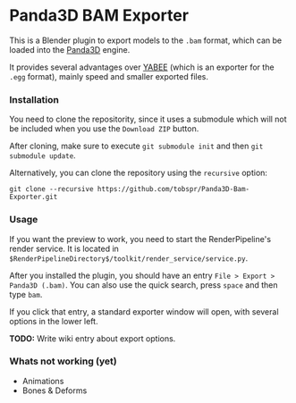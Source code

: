 # Panda3D BAM Exporter

This is a Blender plugin to export models to the `.bam` format, which can be loaded
into the <a href="https://github.com/panda3d/panda3d" target="_blank">Panda3D</a> engine.

It provides several advantages over <a target="_blank" href="https://github.com/09th/YABEE">YABEE</a> (which
is an exporter for the `.egg` format), mainly speed and smaller exported files.


### Installation

You need to clone the repositority, since it uses a submodule which will not be 
included when you use the `Download ZIP` button.

After cloning, make sure to execute `git submodule init` and then `git submodule update`.

Alternatively, you can clone the repository using the `recursive` option:

`git clone --recursive https://github.com/tobspr/Panda3D-Bam-Exporter.git`

### Usage

If you want the preview to work, you need to start the RenderPipeline's render service.
It is located in `$RenderPipelineDirectory$/toolkit/render_service/service.py`.

After you installed the plugin, you should have an entry `File > Export > Panda3D (.bam)`.
You can also use the quick search, press `space` and then type `bam`.

If you click that entry, a standard exporter window will open, with several options
in the lower left. 

**TODO:** Write wiki entry about export options.


### Whats not working (yet)

- Animations
- Bones & Deforms

